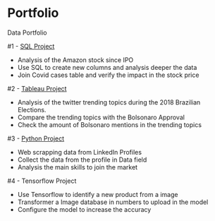 # Portfolio
Data Portfolio

#1 - [SQL Project](https://github.com/robsonfeliciano/Portfolio/blob/main/sql_project.sql)
- Analysis of the Amazon stock since IPO
- Use SQL to create new columns and analysis deeper the data
- Join Covid cases table and verify the impact in the stock price

#2 - [Tableau Project](https://public.tableau.com/app/profile/robson.feliciano/viz/BrazilianElection/Story1)
- Analysis of the twitter trending topics during the 2018 Brazilian Elections.
- Compare the trending topics with the Bolsonaro Approval
- Check the amount of Bolsonaro mentions in the trending topics

#3 - [Python Project](https://github.com/robsonfeliciano/Portfolio/blob/main/project-linkedin.ipynb)
- Web scrapping data from LinkedIn Profiles
- Collect the data from the profile in Data field
- Analysis the main skills to join the market

#4 - Tensorflow Project
- Use Tensorflow to identify a new product from a image
- Transformer a Image database in numbers to upload in the model
- Configure the model to increase the accuracy 
